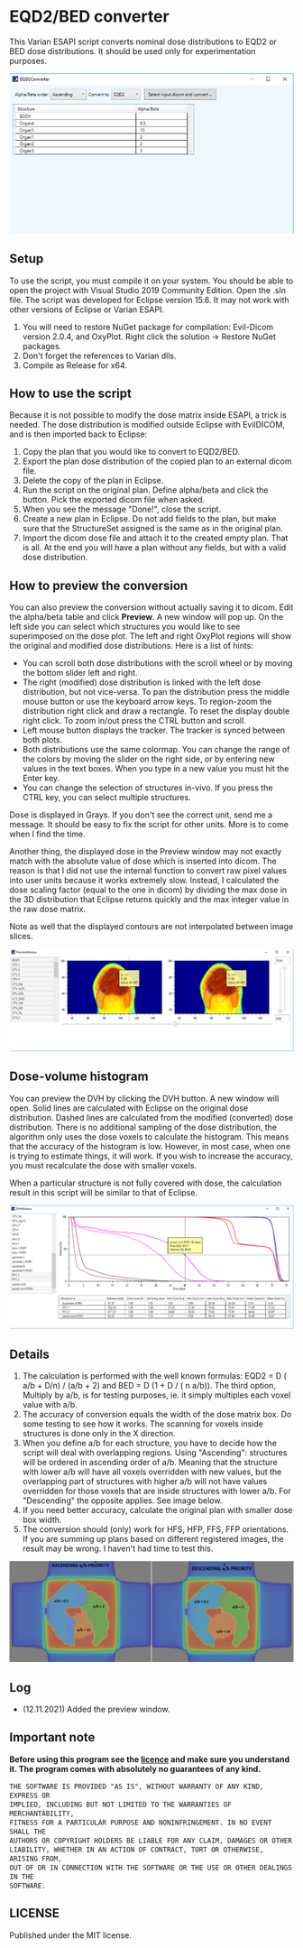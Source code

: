 # EQD2/BED converter
This Varian ESAPI script converts nominal dose distributions to EQD2 or BED dose distributions. It should be used only for experimentation purposes.

![image](image_asc2.png)

## Setup

To use the script, you must compile it on your system. You should be able to open the project with Visual Studio 2019 Community Edition. Open the .sln file. 
The script was developed for Eclipse version 15.6. It may not work with other versions of Eclipse or Varian ESAPI.

1. You will need to restore NuGet package for compilation: Evil-Dicom version 2.0.4, and OxyPlot. Right click the solution -> Restore NuGet packages.
2. Don't forget the references to Varian dlls.
3. Compile as Release for x64.

## How to use the script

Because it is not possible to modify the dose matrix inside ESAPI, a trick is needed. The dose distribution is modified outside Eclipse with EvilDICOM, and is then imported back to Eclipse:

1. Copy the plan that you would like to convert to EQD2/BED. 
2. Export the plan dose distribution of the copied plan to an external dicom file.
3. Delete the copy of the plan in Eclipse.
4. Run the script on the original plan. Define alpha/beta and click the button. Pick the exported dicom file when asked.
5. When you see the message "Done!", close the script.
6. Create a new plan in Eclipse. Do not add fields to the plan, but make sure that the StructureSet assigned is the same as in the original plan.
7. Import the dicom dose file and attach it to the created empty plan. That is all. At the end you will have a plan without any fields, but with a valid dose distribution.

## How to preview the conversion

You can also preview the conversion without actually saving it to dicom. Edit the alpha/beta table and click **Preview**. A new window will pop up. On the left side you can select which structures you would like to see superimposed on the dose plot. The left and right OxyPlot regions will show the original and modified dose distributions. Here is a list of hints:

* You can scroll both dose distributions with the scroll wheel or by moving the bottom slider left and right.
* The right (modified) dose distribution is linked with the left dose distribution, but not vice-versa. To pan the distribution press the middle mouse button or use the keyboard arrow keys. To region-zoom the distribution right click and draw a rectangle. To reset the display double right click. To zoom in/out press the CTRL button and scroll.
* Left mouse button displays the tracker. The tracker is synced between both plots.
* Both distributions use the same colormap. You can change the range of the colors by moving the slider on the right side, or by entering new values in the text boxes. When you type in a new value you must hit the Enter key.
* You can change the selection of structures in-vivo. If you press the CTRL key, you can select multiple structures.

Dose is displayed in Grays. If you don't see the correct unit, send me a message. It should be easy to fix the script for other units. More is to come when I find the time.

Another thing, the displayed dose in the Preview window may not exactly match with the absolute value of dose which is inserted into dicom. The reason is that I did not use the internal function to convert raw pixel values into user units because it works extremely slow. Instead, I calculated the dose scaling factor (equal to the one in dicom) by dividing the max dose in the 3D distribution that Eclipse returns quickly and the max integer value in the raw dose matrix. 

Note as well that the displayed contours are not interpolated between image slices.

![image](image_asc3.png)

## Dose-volume histogram

You can preview the DVH by clicking the DVH button. A new window will open. Solid lines are calculated with Eclipse on the original dose distribution. Dashed lines are calculated from the modified (converted) dose distribution. There is no additional sampling of the dose distribution, the algorithm only uses the dose voxels to calculate the histogram. This means that the accuracy of the histogram is low. However, in most case, when one is trying to estimate things, it will work. If you wish to increase the accuracy, you must recalculate the dose with smaller voxels.

When a particular structure is not fully covered with dose, the calculation result in this script will be similar to that of Eclipse.

![image](image_asc4.png)


## Details

1. The calculation is performed with the well known formulas: EQD2 = D ( a/b + D/n) / (a/b + 2) and BED = D (1 + D / ( n a/b)). The third option, Multiply by a/b, is for testing purposes, ie. it simply multiples each voxel value with a/b.
2. The accuracy of conversion equals the width of the dose matrix box. Do some testing to see how it works. The scanning for voxels inside structures is done only in the X direction.
3. When you define a/b for each structure, you have to decide how the script will deal with overlapping regions. Using "Ascending": structures will be ordered in ascending order of a/b. Meaning that the structure with lower a/b will have all voxels overridden with new values, but the overlapping part of structures with higher a/b will not have values overridden for those voxels that are inside structures with lower a/b. For "Descending" the opposite applies. See image below.
4. If you need better accuracy, calculate the original plan with smaller dose box width.
5. The conversion should (only) work for HFS, HFP, FFS, FFP orientations. If you are summing up plans based on different registered images, the result may be wrong. I haven't had time to test this.


![image](image_asc.png)


## Log

* (12.11.2021) Added the preview window.


## Important note

**Before using this program see the [licence](https://github.com/brjdenis/VarianESAPI-EQD2Converter/blob/master/LICENSE) and make sure you understand it. The program comes with absolutely no guarantees of any kind.**

```
THE SOFTWARE IS PROVIDED "AS IS", WITHOUT WARRANTY OF ANY KIND, EXPRESS OR
IMPLIED, INCLUDING BUT NOT LIMITED TO THE WARRANTIES OF MERCHANTABILITY,
FITNESS FOR A PARTICULAR PURPOSE AND NONINFRINGEMENT. IN NO EVENT SHALL THE
AUTHORS OR COPYRIGHT HOLDERS BE LIABLE FOR ANY CLAIM, DAMAGES OR OTHER
LIABILITY, WHETHER IN AN ACTION OF CONTRACT, TORT OR OTHERWISE, ARISING FROM,
OUT OF OR IN CONNECTION WITH THE SOFTWARE OR THE USE OR OTHER DEALINGS IN THE
SOFTWARE.
```


## LICENSE

Published under the MIT license. 